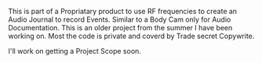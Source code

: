 This is part of a Propriatary product to use RF frequencies to create an Audio Journal to record Events. Similar to a Body Cam only for Audio Documentation.
This is an older project from the summer I have been working on.
Most the code is private and coverd by Trade secret Copywrite. 

I'll work on getting a Project Scope soon.
